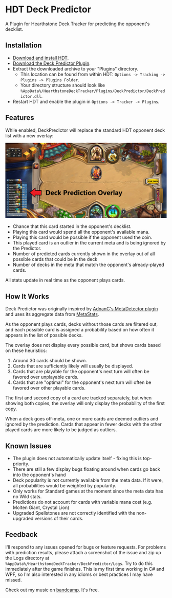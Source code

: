 # HDT Deck Predictor
A Plugin for Hearthstone Deck Tracker for predicting the opponent's decklist.

## Installation
- [Download and install HDT](https://hsdecktracker.net/).
- [Download the Deck Predictor Plugin](https://github.com/fatheroctopus/hdt-deck-predictor/releases).
- Extract the downloaded archive to your "Plugins" directory.
  - This location can be found from within HDT: `Options -> Tracking -> Plugins -> Plugins Folder`.
  - Your directory structure should look like `%AppData%/HearthstoneDeckTracker/Plugins/DeckPredictor/DeckPredictor.dll`.
- Restart HDT and enable the plugin in `Options -> Tracker -> Plugins`.

## Features
While enabled, DeckPredictor will replace the standard HDT opponent deck list with a new overlay:

![Overlay](Images/overlay.png)

- Chance that this card started in the opponent's decklist.
- Playing this card would spend all the opponent's available mana.
- Playing this card would be possible if the opponent used the coin.
- This played card is an outlier in the current meta and is being ignored by the Predictor.
- Number of predicted cards currently shown in the overlay out of all possible cards that could be in the deck
- Number of decks in the meta that match the opponent's already-played cards.

All stats update in real time as the opponent plays cards.

## How It Works

Deck Predictor was originally inspired by [AdnanC's MetaDetector plugin](https://github.com/AdnanC/HDT.Plugins.MetaDetector) and uses its aggregate data from [MetaStats](http://metastats.net/).

As the opponent plays cards, decks without those cards are filtered out, and each possible card is assigned a probability based on how often it appears in the list of possible decks.

The overlay does not display every possible card, but shows cards based on these heuristics:
 1. Around 30 cards should be shown.
 2. Cards that are sufficiently likely will usually be displayed.
 3. Cards that are playable for the opponent's next turn will often be favored over unplayable cards.
 4. Cards that are "optimal" for the opponent's next turn will often be favored over other playable cards.

The first and second copy of a card are tracked separately, but when showing both copies, the overlay will only display the probability of the first copy.

When a deck goes off-meta, one or more cards are deemed outliers and ignored by the prediction. Cards that appear in fewer decks with the other played cards are more likely to be judged as outliers.

## Known Issues
 - The plugin does not automatically update itself - fixing this is top-priority.
 - There are still a few display bugs floating around when cards go back into the opponent's hand
 - Deck popularity is not currently available from the meta data. If it were, all probabilities would be weighted by popularity.
 - Only works for Standard games at the moment since the meta data has no Wild stats.
 - Predictions do not account for cards with variable mana cost (e.g. Molten Giant, Crystal Lion)
 - Upgraded Spellstones are not correctly identified with the non-upgraded versions of their cards.

## Feedback
I'll respond to any issues opened for bugs or feature requests.
For problems with prediction results, please attach a screenshot of the issue and zip up the Logs directory at `%AppData%/HearthstoneDeckTracker/DeckPredictor/Logs`.
Try to do this immediately after the game finishes.
This is my first time working in C# and WPF, so I'm also interested in any idioms or best practices I may have missed.

Check out my music on [bandcamp](https://fatheroctopus.bandcamp.com).  It's free.

